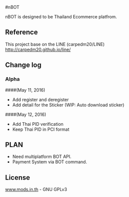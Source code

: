 #nBOT

nBOT is designed to be Thailand Ecommerce platfrom.


## Reference

This project base on the LINE (carpedm20/LINE) http://carpedm20.github.io/line/

## Change log

### Alpha 
####(May 11, 2016)
- Add register and deregister
- Add detail for the Sticker (WIP: Auto download sticker)

####(May 12, 2016)
- Add Thai PID verification
- Keep Thai PID in PCI format

## PLAN
- Need multiplatform BOT API.
- Payment System via BOT command.


## License

www.mods.in.th - GNU GPLv3